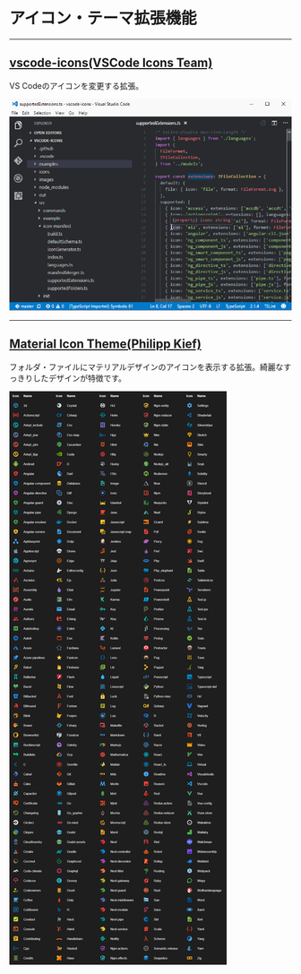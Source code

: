 
# アイコン・テーマ拡張機能
---
## [vscode-icons(VSCode Icons Team)](https://marketplace.visualstudio.com/items?itemName=vscode-icons-team.vscode-icons)

VS Codeのアイコンを変更する拡張。

![](https://raw.githubusercontent.com/vscode-icons/vscode-icons/master/images/screenshot.gif)


---
## [Material Icon Theme(Philipp Kief)](https://marketplace.visualstudio.com/items?itemName=PKief.material-icon-theme)

フォルダ・ファイルにマテリアルデザインのアイコンを表示する拡張。綺麗なすっきりしたデザインが特徴です。

![](https://raw.githubusercontent.com/PKief/vscode-material-icon-theme/master/images/fileIcons.png)

